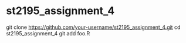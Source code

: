 # st2195_assignment_4
git clone https://github.com/your-username/st2195_assignment_4.git
cd st2195_assignment_4
git add foo.R
